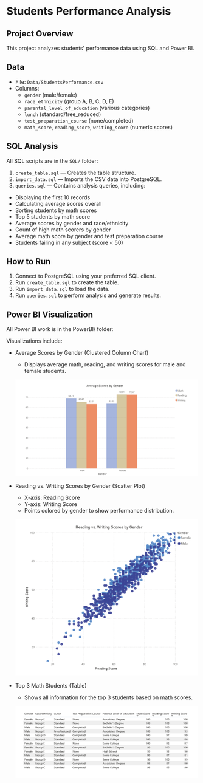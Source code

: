 # Students Performance Analysis

## Project Overview
This project analyzes students' performance data using SQL and Power BI. 

## Data
- File: `Data/StudentsPerformance.csv`
- Columns:
  - `gender` (male/female)
  - `race_ethnicity` (group A, B, C, D, E)
  - `parental_level_of_education` (various categories)
  - `lunch` (standard/free_reduced)
  - `test_preparation_course` (none/completed)
  - `math_score`, `reading_score`, `writing_score` (numeric scores)

## SQL Analysis
All SQL scripts are in the `SQL/` folder:

1. `create_table.sql` — Creates the table structure.
2. `import_data.sql` — Imports the CSV data into PostgreSQL.
3. `queries.sql` — Contains analysis queries, including:
 - Displaying the first 10 records
 - Calculating average scores overall
 - Sorting students by math scores
 - Top 5 students by math score
 - Average scores by gender and race/ethnicity
 - Count of high math scorers by gender
 - Average math score by gender and test preparation course
 - Students failing in any subject (score < 50)

## How to Run
1. Connect to PostgreSQL using your preferred SQL client.
2. Run `create_table.sql` to create the table.
3. Run `import_data.sql` to load the data.
4. Run `queries.sql` to perform analysis and generate results.

## Power BI Visualization
All Power BI work is in the PowerBI/ folder:  

Visualizations include:
- Average Scores by Gender (Clustered Column Chart)
   - Displays average math, reading, and writing scores for male and female students.

  ![Average Scores by Gender](PowerBI/AverageScoresbyGender.png)


- Reading vs. Writing Scores by Gender (Scatter Plot)
   - X-axis: Reading Score
   - Y-axis: Writing Score
   - Points colored by gender to show performance distribution.

   ![Reading vs. Writing Scores by Gender](PowerBI/ReadingvsWritingScoresbyGender.png)

- Top 3 Math Students (Table)
   - Shows all information for the top 3 students based on math scores.

   ![Top 3 Math Students](PowerBI/Top3MathStudents.png)
